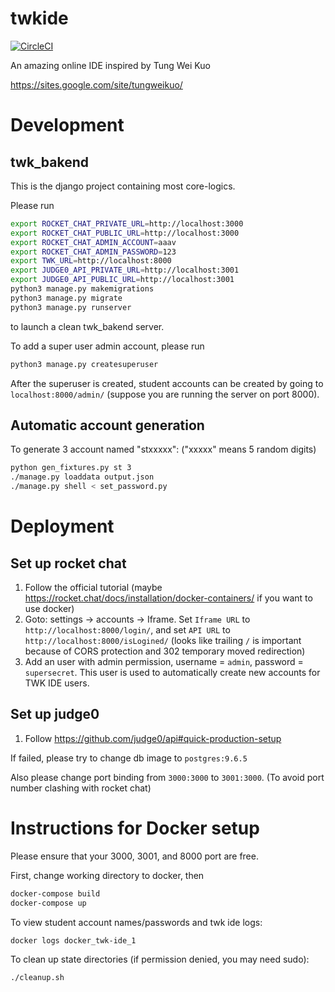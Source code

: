 # twkide

[![CircleCI](https://circleci.com/gh/twkide/twkide.svg?style=svg)](https://circleci.com/gh/twkide/twkide)

An amazing online IDE inspired by Tung Wei Kuo

https://sites.google.com/site/tungweikuo/

# Development

## twk\_bakend

This is the django project containing most core-logics.

Please run
```bash
export ROCKET_CHAT_PRIVATE_URL=http://localhost:3000
export ROCKET_CHAT_PUBLIC_URL=http://localhost:3000
export ROCKET_CHAT_ADMIN_ACCOUNT=aaav
export ROCKET_CHAT_ADMIN_PASSWORD=123
export TWK_URL=http://localhost:8000
export JUDGE0_API_PRIVATE_URL=http://localhost:3001
export JUDGE0_API_PUBLIC_URL=http://localhost:3001
python3 manage.py makemigrations
python3 manage.py migrate
python3 manage.py runserver
```

to launch a clean twk\_bakend server.

To add a super user admin account, please run
```bash
python3 manage.py createsuperuser
```

After the superuser is created, student accounts can be created by going to
`localhost:8000/admin/` (suppose you are running the server on port 8000).

## Automatic account generation

To generate 3 account named "stxxxxx": ("xxxxx" means 5 random digits)

```bash
python gen_fixtures.py st 3
./manage.py loaddata output.json
./manage.py shell < set_password.py
```

# Deployment

## Set up rocket chat
1. Follow the official tutorial (maybe https://rocket.chat/docs/installation/docker-containers/ if you want to use docker)
2. Goto: settings -> accounts -> Iframe. Set `Iframe URL` to `http://localhost:8000/login/`, and set `API URL` to `http://localhost:8000/isLogined/` (looks like trailing `/` is important because of CORS protection and 302 temporary moved redirection)
3. Add an user with admin permission, username = `admin`, password = `supersecret`. This user is used to automatically create new accounts for TWK IDE users.

## Set up judge0
1. Follow https://github.com/judge0/api#quick-production-setup

If failed, please try to change db image to `postgres:9.6.5`

Also please change port binding from `3000:3000` to `3001:3000`. (To avoid port number clashing with rocket chat)

# Instructions for Docker setup

Please ensure that your 3000, 3001, and 8000 port are free.

First, change working directory to docker, then

```bash
docker-compose build
docker-compose up
```

To view student account names/passwords and twk ide logs:
```bash
docker logs docker_twk-ide_1
```

To clean up state directories (if permission denied, you may need sudo):
```bash
./cleanup.sh
```


